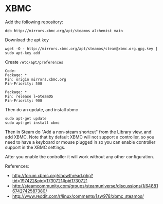 # XBMC
Add the following repository:

    deb http://mirrors.xbmc.org/apt/steamos alchemist main

Download the apt key

    wget -O - http://mirrors.xbmc.org/apt/steamos/steam@xbmc.org.gpg.key | sudo apt-key add


Create `/etc/apt/preferences`

    Code:
    Package: *
    Pin: origin mirrors.xbmc.org
    Pin-Priority: 500

    Package: *
    Pin: release l=SteamOS
    Pin-Priority: 900

Then do an update, and install xbmc

    sudo apt-get update
    sudo apt-get install xbmc

Then in Steam do "Add a non-steam shortcut" from the Library view, and add XBMC. Note that by default XBMC will not support a controller, so you need to have a keyboard or mouse plugged in so you can enable controller support in the XBMC settings.

After you enable the controller it will work without any other configuration.

References:

- http://forum.xbmc.org/showthread.php?tid=197422&pid=1730721#pid1730721
- http://steamcommunity.com/groups/steamuniverse/discussions/1/648816742742587380/
- http://www.reddit.com/r/linux/comments/1sw978/xbmc_steamos/